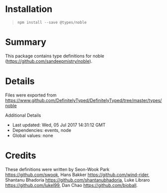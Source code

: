 # Installation
> `npm install --save @types/noble`

# Summary
This package contains type definitions for noble (https://github.com/sandeepmistry/noble).

# Details
Files were exported from https://www.github.com/DefinitelyTyped/DefinitelyTyped/tree/master/types/noble

Additional Details
 * Last updated: Wed, 05 Jul 2017 14:31:12 GMT
 * Dependencies: events, node
 * Global values: none

# Credits
These definitions were written by Seon-Wook Park <https://github.com/swook>, Hans Bakker <https://github.com/wind-rider>, Shantanu Bhadoria <https://github.com/shantanubhadoria>, Luke Libraro <https://github.com/lukel99>, Dan Chao <https://github.com/bioball>.
